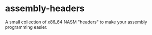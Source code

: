 # assembly-headers
A small collection of x86_64 NASM "headers" to make your assembly programming easier.
